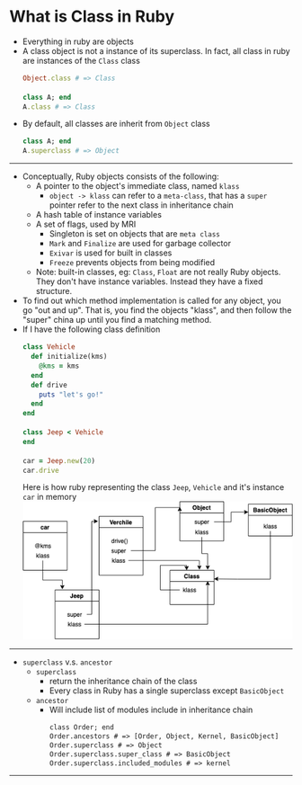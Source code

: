 # What is Class in Ruby

* Everything in ruby are objects
* A class object is not a instance of its superclass. In fact, all class in ruby are instances of the `Class` class 
    ```ruby
    Object.class # => Class 
    
    class A; end 
    A.class # => Class 
    ``` 
* By default, all classes are inherit from `Object` class
    ```ruby
    class A; end
    A.superclass # => Object 
    ```       
---
* Conceptually, Ruby objects consists of the following: 
    * A pointer to the object's immediate class, named `klass`
        * `object -> klass` can refer to a `meta-class`, that has a `super` pointer refer to the next class in inheritance chain  
    * A hash table of instance variables 
    * A set of flags, used by MRI 
      * Singleton is set on objects that are `meta class` 
      * `Mark` and `Finalize` are used for garbage collector 
      * `Exivar` is used for built in classes 
      * `Freeze` prevents objects from being modified     
    * Note: built-in classes, eg: `Class`, `Float` are not really Ruby objects. They don't have instance variables. Instead they have a fixed structure.
* To find out which method implementation is called for any object, you go "out and up". That is, you find the objects "klass", and then follow the "super" china up until you find a matching method. 
* If I have the following class definition         
    ```ruby
    class Vehicle
      def initialize(kms)
        @kms = kms
      end
      def drive
        puts "let's go!"
      end
    end
  
    class Jeep < Vehicle
    end
  
    car = Jeep.new(20)
    car.drive
    ```
   Here is how ruby representing the class `Jeep`, `Vehicle` and it's instance `car` in memory 
   ![class disgram](images/class_diagram.png) 
---
* `superclass` v.s. `ancestor` 
  * `superclass` 
    * return the inheritance chain of the class 
    * Every class in Ruby has a single superclass except `BasicObject`    
  * `ancestor` 
    * Will include list of modules include in inheritance chain 
      ```
      class Order; end
      Order.ancestors # => [Order, Object, Kernel, BasicObject]  
      Order.superclass # => Object 
      Order.superclass.super_class # => BasicObject
      Order.superclass.included_modules # => kernel 
      ```
  
---
